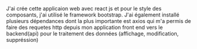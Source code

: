 J'ai crée cette applicaion web avec react js et pour le style des composants, j'ai utilisé
le framework bootstrap.
J'ai également installé plusieurs dépendances dont la plus importante est axios qui m'a permis de faire des requetes http depuis mon application front end vers le backend(api) pour le traitement des données (affichage, modification, suppréssion)
